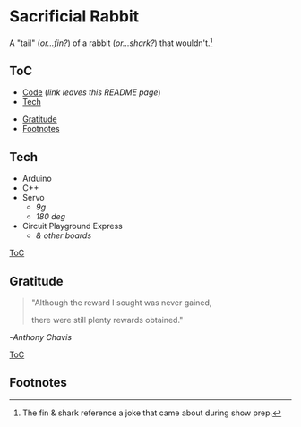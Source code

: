 # Sacrificial Rabbit

A "tail" (_or...fin?_) of a rabbit (_or...shark?_) that wouldn't.[^1]

## ToC

- [Code](https://github.com/anthonychavis/my-arduino-repo/tree/main/Theatre/Rabbit/Rabbit_Class) (_link leaves this README page_)
- [Tech](#tech)
<!-- - [Project Visuals](#project-visuals) -->
- [Gratitude](#gratitude)
- [Footnotes](#footnotes)

## Tech

- Arduino
- C++
- Servo
    - _9g_
    - _180 deg_
- Circuit Playground Express
    - _& other boards_

[ToC](#toc)

<!-- ## Project Visuals

<details style='cursor:pointer;'>
<summary><h3>GIFs</h3></summary>


</details>

[ToC](#toc) -->

## Gratitude

<blockquote>
<p>"Although the reward I sought was never gained, 

there were still plenty rewards obtained."</p>
</blockquote>
<p>-<cite>Anthony Chavis</cite></p>

<!-- ### Thank you

- Szi.
- Ed.
- Derek
- BROS:
    - Mace
    - Peter T.
    - Aaron
    - Justin
    - Alex
 -->

[ToC](#toc)

## Footnotes

[^1]: The fin & shark reference a joke that came about during show prep.
